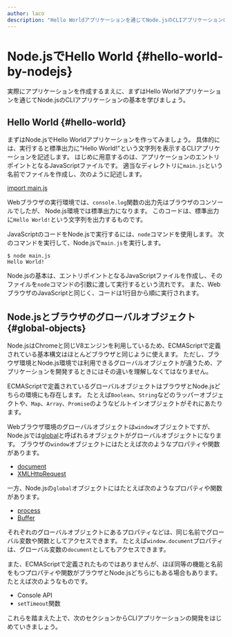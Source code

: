 ```yaml
---
author: laco 
description: "Hello Worldアプリケーションを通じてNode.jsのCLIアプリケーションの基本を学びます。"
---
```


# Node.jsでHello World {#hello-world-by-nodejs}

実際にアプリケーションを作成するまえに、まずはHello Worldアプリケーションを通じてNode.jsのCLIアプリケーションの基本を学びましょう。

## Hello World {#hello-world}

<!-- textlint-disable preset-ja-technical-writing/no-exclamation-question-mark -->

まずはNode.jsでHello Worldアプリケーションを作ってみましょう。
具体的には、実行すると標準出力に"Hello World!"という文字列を表示するCLIアプリケーションを記述します。
はじめに用意するのは、アプリケーションのエントリポイントとなるJavaScriptファイルです。
適当なディレクトリに`main.js`という名前でファイルを作成し、次のように記述します。

[import main.js](src/main.js)

Webブラウザの実行環境では、`console.log`関数の出力先はブラウザのコンソールでしたが、
Node.js環境では標準出力になります。
このコードは、標準出力に`Hello World!`という文字列を出力するものです。

<!-- textlint-enable preset-ja-technical-writing/no-exclamation-question-mark -->

JavaScriptのコードをNode.jsで実行するには、`node`コマンドを使用します。
次のコマンドを実行して、Node.jsで`main.js`を実行します。

```
$ node main.js
Hello World!
```

Node.jsの基本は、エントリポイントとなるJavaScriptファイルを作成し、そのファイルを`node`コマンドの引数に渡して実行するという流れです。
また、WebブラウザのJavaScriptと同じく、コードは1行目から順に実行されます。

## Node.jsとブラウザのグローバルオブジェクト {#global-objects}

Node.jsはChromeと同じV8エンジンを利用しているため、ECMAScriptで定義されている基本構文はほとんどブラウザと同じように使えます。
ただし、ブラウザ環境とNode.js環境では利用できるグローバルオブジェクトが違うため、アプリケーションを開発するときにはその違いを理解しなくてはなりません。

ECMAScriptで定義されているグローバルオブジェクトはブラウザとNode.jsどちらの環境にも存在します。
たとえば`Boolean`、`String`などのラッパーオブジェクトや、`Map`、`Array`、`Promise`のようなビルトインオブジェクトがそれにあたります。

Webブラウザ環境のグローバルオブジェクトは`window`オブジェクトですが、Node.jsでは[global][]と呼ばれるオブジェクトがグローバルオブジェクトになります。
ブラウザの`window`オブジェクトにはたとえば次のようなプロパティや関数があります。

- [document][]
- [XMLHttpRequest][]

一方、Node.jsの`global`オブジェクトにはたとえば次のようなプロパティや関数があります。

- [process][]
- [Buffer][]

それぞれのグローバルオブジェクトにあるプロパティなどは、同じ名前でグローバル変数や関数としてアクセスできます。
たとえば`window.document`プロパティは、グローバル変数の`document`としてもアクセスできます。

また、ECMAScriptで定義されたものではありませんが、ほぼ同等の機能と名前をもつプロパティや関数がブラウザとNode.jsどちらにもある場合もあります。
たとえば次のようなものです。

- Console API
- `setTimeout`関数

これらを踏まえた上で、次のセクションからCLIアプリケーションの開発をはじめていきましょう。

[document]: https://developer.mozilla.org/ja/docs/Web/API/Document
[XMLHttpRequest]: https://developer.mozilla.org/ja/docs/Web/API/XMLHttpRequest
[global]: https://nodejs.org/docs/latest-v8.x/api/globals.html
[process]: https://nodejs.org/docs/latest-v8.x/api/process.html#process_process
[Buffer]: https://nodejs.org/docs/latest-v8.x/api/buffer.html
